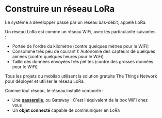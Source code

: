 # Construire un réseau LoRa

Le système à développer passe par un réseau bas-débit, appelé LoRa. 

Un réseau LoRa est comme un réseau WiFi, avec les particularité suivantes : 
- Portée de l'ordre du kilomètre (contre quelques mètres pour le WiFi)
- Consomme très peu de courant !: Autonomie des capteurs de quelques années (contre quelques heures pour le WiFi)
- Taille des données envoyées très petites (contre des grosses données pour le WiFi)

Tous les projets du mobilab utilisent la solution gratuite The Things Network pour déployer et utiliser le réseau LoRa.

Comme tout réseau, le réseau installé comporte : 

- Une **[passerelle](https://github.com/Mobilab-AgroTIC/HubIS/tree/main/LoRa/Gateway)**, ou Gateway : C'est l'équivalent de la box WiFi chez vous
- Un **objet connecté** capable de communiquer en LoRa
